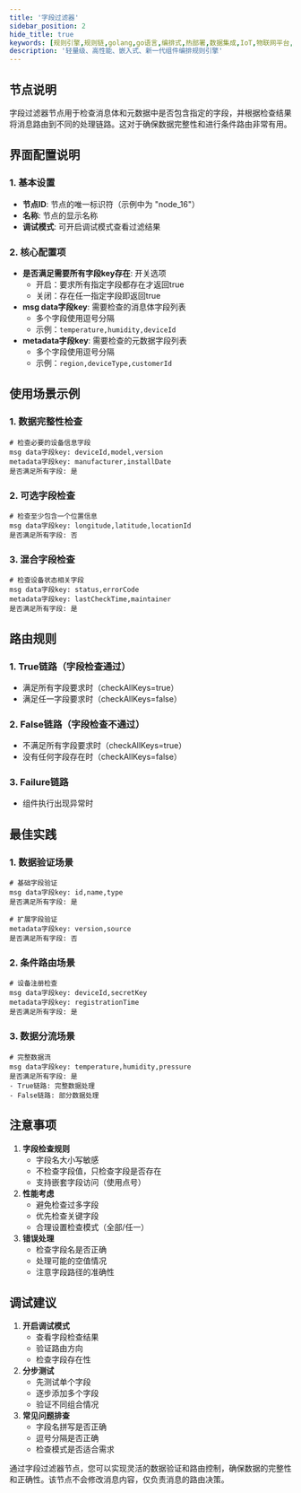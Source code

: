 ```yaml
---
title: '字段过滤器'
sidebar_position: 2
hide_title: true
keywords: [规则引擎,规则链,golang,go语言,编排式,热部署,数据集成,IoT,物联网平台,组件化,流程自动化,自动化引擎,应用集成,事件框架]
description: '轻量级、高性能、嵌入式、新一代组件编排规则引擎'
---
```



## 节点说明

字段过滤器节点用于检查消息体和元数据中是否包含指定的字段，并根据检查结果将消息路由到不同的处理链路。这对于确保数据完整性和进行条件路由非常有用。

## 界面配置说明

### 1. 基本设置

- **节点ID**: 节点的唯一标识符（示例中为 "node_16"）
- **名称**: 节点的显示名称
- **调试模式**: 可开启调试模式查看过滤结果

### 2. 核心配置项

- **是否满足需要所有字段key存在**: 开关选项
    - 开启：要求所有指定字段都存在才返回true
    - 关闭：存在任一指定字段即返回true
- **msg data字段key**: 需要检查的消息体字段列表
    - 多个字段使用逗号分隔
    - 示例：`temperature,humidity,deviceId`
- **metadata字段key**: 需要检查的元数据字段列表
    - 多个字段使用逗号分隔
    - 示例：`region,deviceType,customerId`

## 使用场景示例

### 1. 数据完整性检查

```
# 检查必要的设备信息字段
msg data字段key: deviceId,model,version
metadata字段key: manufacturer,installDate
是否满足所有字段: 是
```

### 2. 可选字段检查

```
# 检查至少包含一个位置信息
msg data字段key: longitude,latitude,locationId
是否满足所有字段: 否
```

### 3. 混合字段检查

```
# 检查设备状态相关字段
msg data字段key: status,errorCode
metadata字段key: lastCheckTime,maintainer
是否满足所有字段: 是
```

## 路由规则

### 1. True链路（字段检查通过）

- 满足所有字段要求时（checkAllKeys=true）
- 满足任一字段要求时（checkAllKeys=false）

### 2. False链路（字段检查不通过）

- 不满足所有字段要求时（checkAllKeys=true）
- 没有任何字段存在时（checkAllKeys=false）

### 3. Failure链路

- 组件执行出现异常时

## 最佳实践

### 1. 数据验证场景

```
# 基础字段验证
msg data字段key: id,name,type
是否满足所有字段: 是

# 扩展字段验证
metadata字段key: version,source
是否满足所有字段: 否
```

### 2. 条件路由场景

```
# 设备注册检查
msg data字段key: deviceId,secretKey
metadata字段key: registrationTime
是否满足所有字段: 是
```

### 3. 数据分流场景

```
# 完整数据流
msg data字段key: temperature,humidity,pressure
是否满足所有字段: 是
- True链路: 完整数据处理
- False链路: 部分数据处理
```

## 注意事项

1. **字段检查规则**
    - 字段名大小写敏感
    - 不检查字段值，只检查字段是否存在
    - 支持嵌套字段访问（使用点号）
2. **性能考虑**
    - 避免检查过多字段
    - 优先检查关键字段
    - 合理设置检查模式（全部/任一）
3. **错误处理**
    - 检查字段名是否正确
    - 处理可能的空值情况
    - 注意字段路径的准确性

## 调试建议

1. **开启调试模式**
    - 查看字段检查结果
    - 验证路由方向
    - 检查字段存在性
2. **分步测试**
    - 先测试单个字段
    - 逐步添加多个字段
    - 验证不同组合情况
3. **常见问题排查**
    - 字段名拼写是否正确
    - 逗号分隔是否正确
    - 检查模式是否适合需求

通过字段过滤器节点，您可以实现灵活的数据验证和路由控制，确保数据的完整性和正确性。该节点不会修改消息内容，仅负责消息的路由决策。
